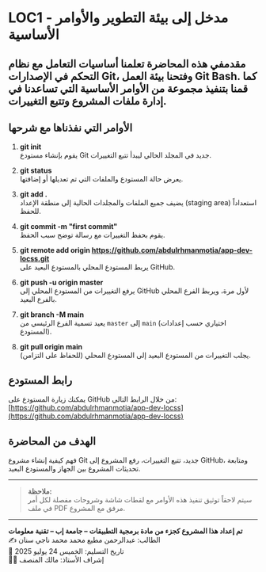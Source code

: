 
# LOC1 - مدخل إلى بيئة التطوير والأوامر الأساسية

## مقدمفي هذه المحاضرة تعلمنا أساسيات التعامل مع نظام التحكم في الإصدارات Git، وفتحنا بيئة العمل Git Bash. كما قمنا بتنفيذ مجموعة من الأوامر الأساسية التي تساعدنا في إدارة ملفات المشروع وتتبع التغييرات.

## الأوامر التي نفذناها مع شرحها

1. **git init**  
   يقوم بإنشاء مستودع Git جديد في المجلد الحالي ليبدأ تتبع التغييرات.

2. **git status**  
   يعرض حالة المستودع والملفات التي تم تعديلها أو إضافتها.

3. **git add .**  
   يضيف جميع الملفات والمجلدات الحالية إلى منطقة الإعداد (staging area) استعداداً للحفظ.

4. **git commit -m "first commit"**  
   يقوم بحفظ التغييرات مع رسالة توضح سبب الحفظ.

5. **git remote add origin https://github.com/abdulrhmanmotia/app-dev-locss.git**  
   يربط المستودع المحلي بالمستودع البعيد على GitHub.

6. **git push -u origin master**  
   يرفع التغييرات من المستودع المحلي إلى GitHub لأول مرة، ويربط الفرع المحلي بالفرع البعيد.

7. **git branch -M main**  
   يعيد تسمية الفرع الرئيسي من `master` إلى `main` (اختياري حسب إعدادات المستودع).

8. **git pull origin main**  
   يجلب التغييرات من المستودع البعيد إلى المستودع المحلي (للحفاظ على التزامن).

## رابط المستودع
يمكنك زيارة المستودع على GitHub من خلال الرابط التالي:  
[https://github.com/abdulrhmanmotia/app-dev-locss](https://github.com/abdulrhmanmotia/app-dev-locss)

## الهدف من المحاضرة
فهم كيفية إنشاء مشروع Git جديد، تتبع التغييرات، رفع المشروع إلى GitHub، ومتابعة تحديثات المشروع بين الجهاز والمستودع البعيد.

---

> **ملاحظة:**  
> سيتم لاحقاً توثيق تنفيذ هذه الأوامر مع لقطات شاشة وشروحات مفصلة لكل أمر في ملف PDF مرفق مع المشروع.

---

**تم إعداد هذا المشروع كجزء من مادة برمجية التطبيقات – جامعة إب – تقنية معلومات**  
✍️ الطالب: عبدالرحمن مطيع محمد محمد ناجي سنان  
📅 تاريخ التسليم: الخميس 24 يوليو 2025  
👨‍🏫 إشراف الأستاذ: مالك المنصف
